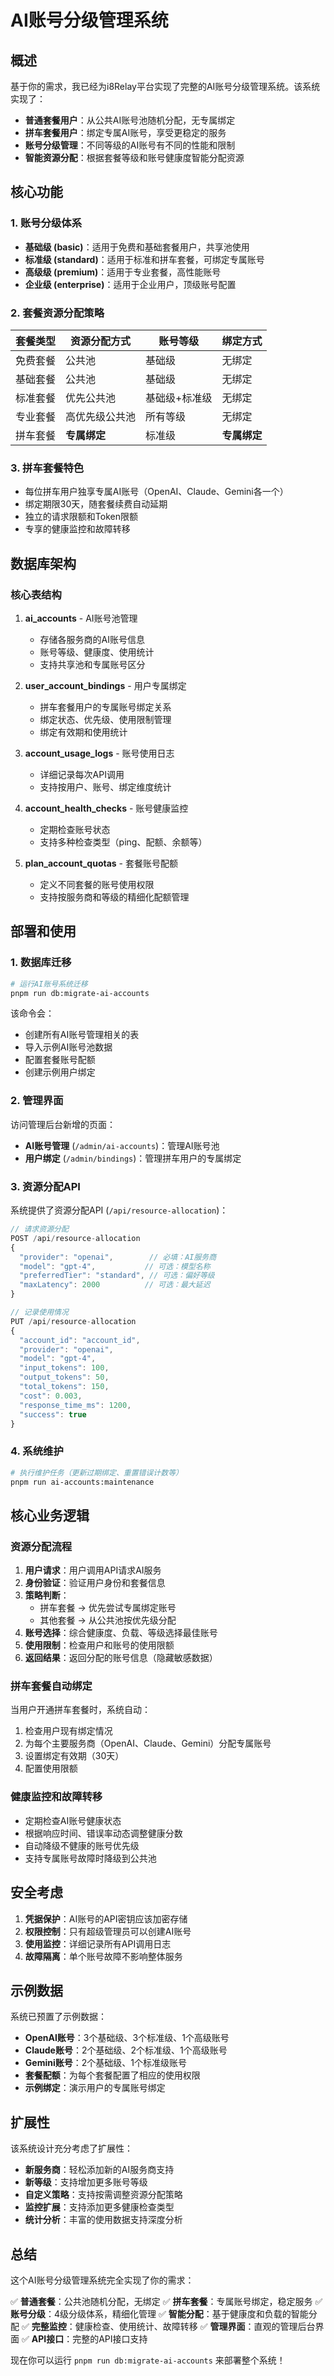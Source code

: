 # AI账号分级管理系统

## 概述

基于你的需求，我已经为i8Relay平台实现了完整的AI账号分级管理系统。该系统实现了：

- **普通套餐用户**：从公共AI账号池随机分配，无专属绑定
- **拼车套餐用户**：绑定专属AI账号，享受更稳定的服务
- **账号分级管理**：不同等级的AI账号有不同的性能和限制
- **智能资源分配**：根据套餐等级和账号健康度智能分配资源

## 核心功能

### 1. 账号分级体系

- **基础级 (basic)**：适用于免费和基础套餐用户，共享池使用
- **标准级 (standard)**：适用于标准和拼车套餐，可绑定专属账号
- **高级级 (premium)**：适用于专业套餐，高性能账号
- **企业级 (enterprise)**：适用于企业用户，顶级账号配置

### 2. 套餐资源分配策略

| 套餐类型 | 资源分配方式 | 账号等级 | 绑定方式 |
|---------|-------------|----------|----------|
| 免费套餐 | 公共池 | 基础级 | 无绑定 |
| 基础套餐 | 公共池 | 基础级 | 无绑定 |
| 标准套餐 | 优先公共池 | 基础级+标准级 | 无绑定 |
| 专业套餐 | 高优先级公共池 | 所有等级 | 无绑定 |
| 拼车套餐 | **专属绑定** | 标准级 | **专属绑定** |

### 3. 拼车套餐特色

- 每位拼车用户独享专属AI账号（OpenAI、Claude、Gemini各一个）
- 绑定期限30天，随套餐续费自动延期
- 独立的请求限额和Token限额
- 专享的健康监控和故障转移

## 数据库架构

### 核心表结构

1. **ai_accounts** - AI账号池管理
   - 存储各服务商的AI账号信息
   - 账号等级、健康度、使用统计
   - 支持共享池和专属账号区分

2. **user_account_bindings** - 用户专属绑定
   - 拼车套餐用户的专属账号绑定关系
   - 绑定状态、优先级、使用限制管理
   - 绑定有效期和使用统计

3. **account_usage_logs** - 账号使用日志
   - 详细记录每次API调用
   - 支持按用户、账号、绑定维度统计

4. **account_health_checks** - 账号健康监控
   - 定期检查账号状态
   - 支持多种检查类型（ping、配额、余额等）

5. **plan_account_quotas** - 套餐账号配额
   - 定义不同套餐的账号使用权限
   - 支持按服务商和等级的精细化配额管理

## 部署和使用

### 1. 数据库迁移

```bash
# 运行AI账号系统迁移
pnpm run db:migrate-ai-accounts
```

该命令会：
- 创建所有AI账号管理相关的表
- 导入示例AI账号池数据
- 配置套餐账号配额
- 创建示例用户绑定

### 2. 管理界面

访问管理后台新增的页面：

- **AI账号管理** (`/admin/ai-accounts`)：管理AI账号池
- **用户绑定** (`/admin/bindings`)：管理拼车用户的专属绑定

### 3. 资源分配API

系统提供了资源分配API (`/api/resource-allocation`)：

```typescript
// 请求资源分配
POST /api/resource-allocation
{
  "provider": "openai",        // 必填：AI服务商
  "model": "gpt-4",           // 可选：模型名称
  "preferredTier": "standard", // 可选：偏好等级
  "maxLatency": 2000          // 可选：最大延迟
}

// 记录使用情况
PUT /api/resource-allocation
{
  "account_id": "account_id",
  "provider": "openai",
  "model": "gpt-4",
  "input_tokens": 100,
  "output_tokens": 50,
  "total_tokens": 150,
  "cost": 0.003,
  "response_time_ms": 1200,
  "success": true
}
```

### 4. 系统维护

```bash
# 执行维护任务（更新过期绑定、重置错误计数等）
pnpm run ai-accounts:maintenance
```

## 核心业务逻辑

### 资源分配流程

1. **用户请求**：用户调用API请求AI服务
2. **身份验证**：验证用户身份和套餐信息
3. **策略判断**：
   - 拼车套餐 → 优先尝试专属绑定账号
   - 其他套餐 → 从公共池按优先级分配
4. **账号选择**：综合健康度、负载、等级选择最佳账号
5. **使用限制**：检查用户和账号的使用限额
6. **返回结果**：返回分配的账号信息（隐藏敏感数据）

### 拼车套餐自动绑定

当用户开通拼车套餐时，系统自动：

1. 检查用户现有绑定情况
2. 为每个主要服务商（OpenAI、Claude、Gemini）分配专属账号
3. 设置绑定有效期（30天）
4. 配置使用限额

### 健康监控和故障转移

- 定期检查AI账号健康状态
- 根据响应时间、错误率动态调整健康分数
- 自动降级不健康的账号优先级
- 支持专属账号故障时降级到公共池

## 安全考虑

1. **凭据保护**：AI账号的API密钥应该加密存储
2. **权限控制**：只有超级管理员可以创建AI账号
3. **使用监控**：详细记录所有API调用日志
4. **故障隔离**：单个账号故障不影响整体服务

## 示例数据

系统已预置了示例数据：

- **OpenAI账号**：3个基础级、3个标准级、1个高级账号
- **Claude账号**：2个基础级、2个标准级、1个高级账号
- **Gemini账号**：2个基础级、1个标准级账号
- **套餐配额**：为每个套餐配置了相应的使用权限
- **示例绑定**：演示用户的专属账号绑定

## 扩展性

该系统设计充分考虑了扩展性：

- **新服务商**：轻松添加新的AI服务商支持
- **新等级**：支持增加更多账号等级
- **自定义策略**：支持按需调整资源分配策略
- **监控扩展**：支持添加更多健康检查类型
- **统计分析**：丰富的使用数据支持深度分析

## 总结

这个AI账号分级管理系统完全实现了你的需求：

✅ **普通套餐**：公共池随机分配，无绑定
✅ **拼车套餐**：专属账号绑定，稳定服务
✅ **账号分级**：4级分级体系，精细化管理
✅ **智能分配**：基于健康度和负载的智能分配
✅ **完整监控**：健康检查、使用统计、故障转移
✅ **管理界面**：直观的管理后台界面
✅ **API接口**：完整的API接口支持

现在你可以运行 `pnpm run db:migrate-ai-accounts` 来部署整个系统！